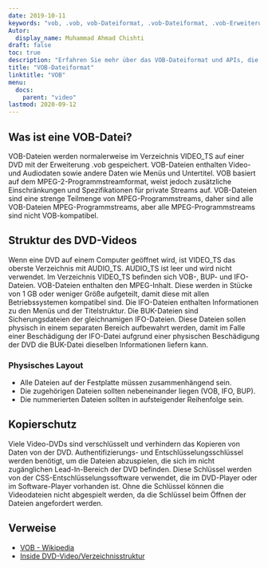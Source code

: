 ```yaml
---
date: 2019-10-11
keywords: "vob, .vob, vob-Dateiformat, .vob-Dateiformat, .vob-Erweiterung, vob-Erweiterung, vob-Videoformat, vob-DVD-Dateien"
Autor:
  display_name: Muhammad Ahmad Chishti
draft: false
toc: true
description: "Erfahren Sie mehr über das VOB-Dateiformat und APIs, die VOB-Dateien erstellen und öffnen können."
title: "VOB-Dateiformat"
linktitle: "VOB"
menu:
  docs:
    parent: "video"
lastmod: 2020-09-12
---
```


## Was ist eine VOB-Datei? ##

VOB-Dateien werden normalerweise im Verzeichnis VIDEO_TS auf einer DVD mit der Erweiterung .vob gespeichert. VOB-Dateien enthalten Video- und Audiodaten sowie andere Daten wie Menüs und Untertitel. VOB basiert auf dem MPEG-2-Programmstreamformat, weist jedoch zusätzliche Einschränkungen und Spezifikationen für private Streams auf. VOB-Dateien sind eine strenge Teilmenge von MPEG-Programmstreams, daher sind alle VOB-Dateien MPEG-Programmstreams, aber alle MPEG-Programmstreams sind nicht VOB-kompatibel.

## Struktur des DVD-Videos ##

Wenn eine DVD auf einem Computer geöffnet wird, ist VIDEO_TS das oberste Verzeichnis mit AUDIO_TS. AUDIO_TS ist leer und wird nicht verwendet. Im Verzeichnis VIDEO_TS befinden sich VOB-, BUP- und IFO-Dateien. VOB-Dateien enthalten den MPEG-Inhalt. Diese werden in Stücke von 1 GB oder weniger Größe aufgeteilt, damit diese mit allen Betriebssystemen kompatibel sind. Die IFO-Dateien enthalten Informationen zu den Menüs und der Titelstruktur. Die BUK-Dateien sind Sicherungsdateien der gleichnamigen IFO-Dateien. Diese Dateien sollen physisch in einem separaten Bereich aufbewahrt werden, damit im Falle einer Beschädigung der IFO-Datei aufgrund einer physischen Beschädigung der DVD die BUK-Datei dieselben Informationen liefern kann.

### Physisches Layout ###

- Alle Dateien auf der Festplatte müssen zusammenhängend sein.
- Die zugehörigen Dateien sollten nebeneinander liegen (VOB, IFO, BUP).
- Die nummerierten Dateien sollten in aufsteigender Reihenfolge sein.

## Kopierschutz ##

Viele Video-DVDs sind verschlüsselt und verhindern das Kopieren von Daten von der DVD. Authentifizierungs- und Entschlüsselungsschlüssel werden benötigt, um die Dateien abzuspielen, die sich im nicht zugänglichen Lead-In-Bereich der DVD befinden. Diese Schlüssel werden von der CSS-Entschlüsselungssoftware verwendet, die im DVD-Player oder im Software-Player vorhanden ist. Ohne die Schlüssel können die Videodateien nicht abgespielt werden, da die Schlüssel beim Öffnen der Dateien angefordert werden.

## Verweise ##

- [VOB - Wikipedia](https://en.wikipedia.org/wiki/VOB)
- [Inside DVD-Video/Verzeichnisstruktur](https://en.wikibooks.org/wiki/Inside_DVD-Video/Directory_Structure)

